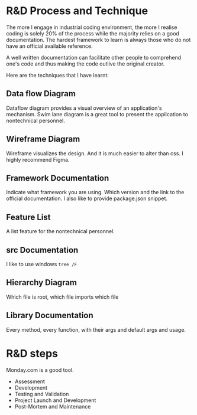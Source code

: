 # R&D Process and Technique
The more I engage in industrial coding environment, the more I realise coding is solely 20% of the process while the majority relies on a good documentation. 
The hardest framework to learn is always those who do not have an official available reference.

A well written documentation can facilitate other people to comprehend one's code and thus making the code outlive the original creator.

Here are the techniques that I have learnt:

## Data flow Diagram
  Dataflow diagram provides a visual overview of an application's mechanism. Swim lane diagram is a great tool to present the application to nontechnical personnel.

## Wireframe Diagram
  Wireframe visualizes the design. And it is much easier to alter than css. I highly recommend Figma.
  
## Framework Documentation
  Indicate what framework you are using. Which version and the link to the official documentation. I also like to provide package.json snippet.

## Feature List
A list feature for the nontechnical personnel.

## src Documentation
I like to use windows `tree /F`

## Hierarchy Diagram
Which file is root, which file imports which file

## Library Documentation
Every method, every function, with their args and default args and usage.


# R&D steps
Monday.com is a good tool.
- Assessment
- Development
- Testing and Validation
- Project Launch and Development
- Post-Mortem and Maintenance
